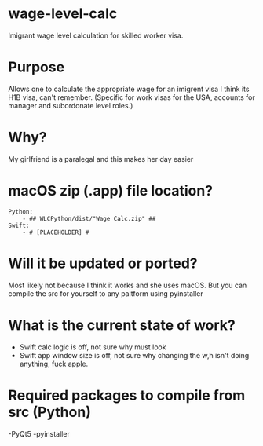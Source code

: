 # wage-level-calc #
Imigrant wage level calculation for skilled worker visa.

# Purpose #
Allows one to calculate the appropriate wage for an imigrent visa 
I think its H1B visa, can't remember. (Specific for work visas for the USA, accounts for manager and subordonate level roles.)

# Why? #
My girlfriend is a paralegal and this makes her day easier

# macOS zip (.app) file location? #
    Python:
        - ## WLCPython/dist/"Wage Calc.zip" ##
    Swift:
        - # [PLACEHOLDER] #

# Will it be updated or ported? #
Most likely not because I think it works and she uses macOS.
But you can compile the src for yourself to any paltform using pyinstaller

# What is the current state of work? #
- Swift calc logic is off, not sure why must look
- Swift app window size is off, not sure why changing the w,h
  isn't doing anything, fuck apple.


# Required packages to compile from src (Python) #
-PyQt5
-pyinstaller
